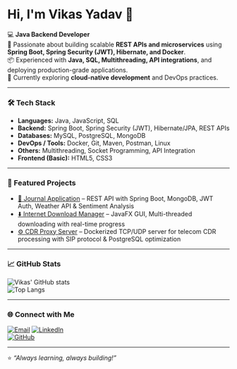 # Hi, I'm Vikas Yadav 👋

💻 **Java Backend Developer**  
🚀 Passionate about building scalable **REST APIs and microservices** using **Spring Boot, Spring Security (JWT), Hibernate, and Docker**.  
📦 Experienced with **Java, SQL, Multithreading, API integrations**, and deploying production-grade applications.  
🌱 Currently exploring **cloud-native development** and DevOps practices.

---

### 🛠️ Tech Stack
- **Languages:** Java, JavaScript, SQL  
- **Backend:** Spring Boot, Spring Security (JWT), Hibernate/JPA, REST APIs  
- **Databases:** MySQL, PostgreSQL, MongoDB  
- **DevOps / Tools:** Docker, Git, Maven, Postman, Linux  
- **Others:** Multithreading, Socket Programming, API Integration  
- **Frontend (Basic):** HTML5, CSS3

---

### 📂 Featured Projects
- [📓 Journal Application](https://github.com/vikasydv0972/Journal-App) – REST API with Spring Boot, MongoDB, JWT Auth, Weather API & Sentiment Analysis  
- [⬇️ Internet Download Manager](https://github.com/vikasydv0972/Download_Manager.git) – JavaFX GUI, Multi-threaded downloading with real-time progress  
- [⚙️ CDR Proxy Server](#) – Dockerized TCP/UDP server for telecom CDR processing with SIP protocol & PostgreSQL optimization

---

### 📈 GitHub Stats
![Vikas' GitHub stats](https://github-readme-stats.vercel.app/api?username=vikasydv0972&show_icons=true&theme=tokyonight)  
![Top Langs](https://github-readme-stats.vercel.app/api/top-langs/?username=vikasydv0972&layout=compact&theme=tokyonight)

---

### 🌐 Connect with Me
[![Email](https://img.shields.io/badge/Email-red?logo=gmail&logoColor=white)](mailto:vikasyadav0971@gmail.com)
[![LinkedIn](https://img.shields.io/badge/LinkedIn-blue?logo=linkedin&logoColor=white)](https://linkedin.com/in/vikasydv0972)  
[![GitHub](https://img.shields.io/badge/GitHub-black?logo=github&logoColor=white)](https://github.com/vikasydv0972)

---
⭐️ *“Always learning, always building!”*

